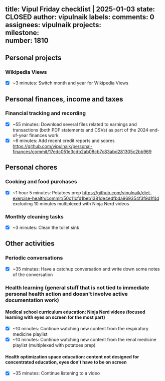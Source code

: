 title:	Vipul Friday checklist | 2025-01-03
state:	CLOSED
author:	vipulnaik
labels:	
comments:	0
assignees:	vipulnaik
projects:	
milestone:	
number:	1810
--
## Personal projects

### Wikipedia Views

- [x] ~3 minutes: Switch month and year for Wikipedia Views

## Personal finances, income and taxes

### Financial tracking and recording

- [x] ~55 minutes: Download several files related to earnings and transactions (both PDF statements and CSVs) as part of the 2024 end-of-year finances work
- [x] ~6 minutes: Add recent credit reports and scores https://github.com/vipulnaik/personal-finances/commit/17edc051e3cdb2ab08cb7c83abd281305c2bb969

## Personal chores

### Cooking and food purchases

- [x] ~1 hour 5 minutes: Potatoes prep https://github.com/vipulnaik/diet-exercise-health/commit/50c11cfd1beb1381de4edfbda969354f3f9d1f4d excluding 10 minutes multiplexed with Ninja Nerd videos

### Monthly cleaning tasks

- [x] ~3 minutes: Clean the toilet sink

## Other activities

### Periodic conversations

- [x] ~35 minutes: Have a catchup conversation and write down some notes of the conversation

### Health learning (general stuff that is not tied to immediate personal health action and doesn't involve active documentation work)

#### Medical school curriculum education: Ninja Nerd videos (focused learning with eyes on screen for the most part)

- [x] ~10 minutes: Continue watching new content from the respiratory medicine playlist
- [x] ~10 minutes: Continue watching new content from the renal medicine playlist (multiplexed with potatoes prep)

#### Health optimization space education: content not designed for concentrated education, eyes don't have to be on screen

- [x] ~35 minutes: Continue listening to a video
